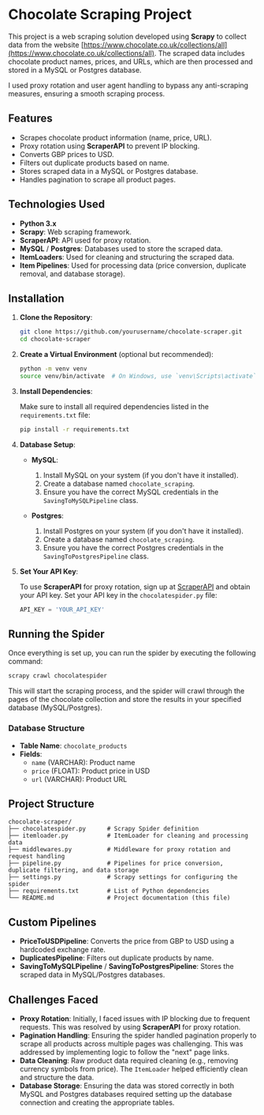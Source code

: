 # **Chocolate Scraping Project**

This project is a web scraping solution developed using **Scrapy** to collect data from the website [https://www.chocolate.co.uk/collections/all](https://www.chocolate.co.uk/collections/all). The scraped data includes chocolate product names, prices, and URLs, which are then processed and stored in a MySQL or Postgres database.

I used proxy rotation and user agent handling to bypass any anti-scraping measures, ensuring a smooth scraping process.

## **Features**

- Scrapes chocolate product information (name, price, URL).
- Proxy rotation using **ScraperAPI** to prevent IP blocking.
- Converts GBP prices to USD.
- Filters out duplicate products based on name.
- Stores scraped data in a MySQL or Postgres database.
- Handles pagination to scrape all product pages.

## **Technologies Used**

- **Python 3.x**
- **Scrapy**: Web scraping framework.
- **ScraperAPI**: API used for proxy rotation.
- **MySQL** / **Postgres**: Databases used to store the scraped data.
- **ItemLoaders**: Used for cleaning and structuring the scraped data.
- **Item Pipelines**: Used for processing data (price conversion, duplicate removal, and database storage).

## **Installation**

1. **Clone the Repository**:
   
   ```bash
   git clone https://github.com/yourusername/chocolate-scraper.git
   cd chocolate-scraper
   ```

2. **Create a Virtual Environment** (optional but recommended):

   ```bash
   python -m venv venv
   source venv/bin/activate  # On Windows, use `venv\Scripts\activate`
   ```

3. **Install Dependencies**:

   Make sure to install all required dependencies listed in the `requirements.txt` file:

   ```bash
   pip install -r requirements.txt
   ```

4. **Database Setup**:

   - **MySQL**:
     1. Install MySQL on your system (if you don't have it installed).
     2. Create a database named `chocolate_scraping`.
     3. Ensure you have the correct MySQL credentials in the `SavingToMySQLPipeline` class.

   - **Postgres**:
     1. Install Postgres on your system (if you don't have it installed).
     2. Create a database named `chocolate_scraping`.
     3. Ensure you have the correct Postgres credentials in the `SavingToPostgresPipeline` class.

5. **Set Your API Key**:
   
   To use **ScraperAPI** for proxy rotation, sign up at [ScraperAPI](https://www.scraperapi.com/) and obtain your API key. Set your API key in the `chocolatespider.py` file:

   ```python
   API_KEY = 'YOUR_API_KEY'
   ```

## **Running the Spider**

Once everything is set up, you can run the spider by executing the following command:

```bash
scrapy crawl chocolatespider
```

This will start the scraping process, and the spider will crawl through the pages of the chocolate collection and store the results in your specified database (MySQL/Postgres).

### **Database Structure**

- **Table Name**: `chocolate_products`
- **Fields**:
  - `name` (VARCHAR): Product name
  - `price` (FLOAT): Product price in USD
  - `url` (VARCHAR): Product URL

## **Project Structure**

```
chocolate-scraper/
├── chocolatespider.py      # Scrapy Spider definition
├── itemloader.py           # ItemLoader for cleaning and processing data
├── middlewares.py          # Middleware for proxy rotation and request handling
├── pipeline.py             # Pipelines for price conversion, duplicate filtering, and data storage
├── settings.py             # Scrapy settings for configuring the spider
├── requirements.txt        # List of Python dependencies
└── README.md               # Project documentation (this file)
```

## **Custom Pipelines**

- **PriceToUSDPipeline**: Converts the price from GBP to USD using a hardcoded exchange rate.
- **DuplicatesPipeline**: Filters out duplicate products by name.
- **SavingToMySQLPipeline** / **SavingToPostgresPipeline**: Stores the scraped data in MySQL/Postgres databases.

## **Challenges Faced**

- **Proxy Rotation**: Initially, I faced issues with IP blocking due to frequent requests. This was resolved by using **ScraperAPI** for proxy rotation.
- **Pagination Handling**: Ensuring the spider handled pagination properly to scrape all products across multiple pages was challenging. This was addressed by implementing logic to follow the "next" page links.
- **Data Cleaning**: Raw product data required cleaning (e.g., removing currency symbols from price). The `ItemLoader` helped efficiently clean and structure the data.
- **Database Storage**: Ensuring the data was stored correctly in both MySQL and Postgres databases required setting up the database connection and creating the appropriate tables.

